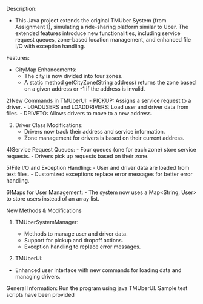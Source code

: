 Description:
- This Java project extends the original TMUber System (from Assignment 1), simulating a ride-sharing platform similar to Uber. The extended features introduce new functionalities, including service request queues, zone-based location management, and enhanced file I/O with exception handling.

Features:
- CityMap Enhancements:
    - The city is now divided into four zones.
    - A static method getCityZone(String address) returns the zone based on a given address or -1 if the address is invalid.

2)New Commands in TMUberUI:
    - PICKUP: Assigns a service request to a driver.
    - LOADUSERS and LOADDRIVERS: Load user and driver data from files.
    - DRIVETO: Allows drivers to move to a new address.

3) Driver Class Modifications:
    - Drivers now track their address and service information.
    - Zone management for drivers is based on their current address.

4)Service Request Queues:
    - Four queues (one for each zone) store service requests.
    - Drivers pick up requests based on their zone.

5)File I/O and Exception Handling:
    - User and driver data are loaded from text files.
    - Customized exceptions replace error messages for better error handling.

6)Maps for User Management:
    - The system now uses a Map<String, User> to store users instead of an array list.

New Methods & Modifications
1) TMUberSystemManager:
    - Methods to manage user and driver data.
    - Support for pickup and dropoff actions.
    - Exception handling to replace error messages.

2) TMUberUI:
  - Enhanced user interface with new commands for loading data and managing drivers.

General Information:
  Run the program using java TMUberUI.
Sample test scripts have been provided
